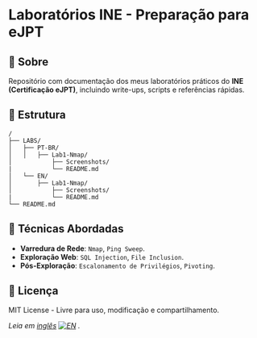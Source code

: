 # Laboratórios INE - Preparação para eJPT

## 📌 Sobre  
Repositório com documentação dos meus laboratórios práticos do **INE (Certificação eJPT)**, incluindo write-ups, scripts e referências rápidas.

## 🚀 Estrutura 
```
/
├── LABS/
│   ├── PT-BR/
│   │   ├── Lab1-Nmap/
│           ├── Screenshots/
|           └── README.md
│   └── EN/
│       ├── Lab1-Nmap/
│           ├── Screenshots/
|           └── README.md
└── README.md
```

## 🔧 Técnicas Abordadas  
- **Varredura de Rede**: `Nmap`, `Ping Sweep`.  
- **Exploração Web**: `SQL Injection`, `File Inclusion`.  
- **Pós-Exploração**: `Escalonamento de Privilégios`, `Pivoting`.  

## 📜 Licença  
MIT License - Livre para uso, modificação e compartilhamento.  

*Leia em [inglês](../EN/README.md) [![EN](https://img.shields.io/badge/🌐-English-blue)](../EN/README.md) .* 
